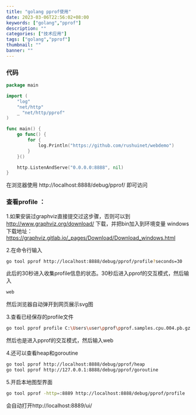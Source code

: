 ```yaml
---
title: "golang pprof使用"
date: 2023-03-06T22:56:02+08:00
keywords: ["golang","pprof"]
description: ""
categories: ["技术应用"]
tags: ["golang","pprof"]
thumbnail: ""
banner: ""
---
```

### 代码
```go
package main

import (
	"log"
	"net/http"
	_ "net/http/pprof"
)

func main() {
	go func() {
		for {
			log.Println("https://github.com/rushuinet/webdemo")
		}
	}()

	http.ListenAndServe("0.0.0.0:8888", nil)
}
```
在浏览器使用 http://localhost:8888/debug/pprof/ 即可访问



### 查看profile ：
1.如果安装过graphviz直接提交过这步骤，否则可以到 http://www.graphviz.org/download/ 下载，并把bin加入到环境变量
windows 下载地址：https://graphviz.gitlab.io/_pages/Download/Download_windows.html

2.在命令行输入 
```bash
go tool pprof http://localhost:8888/debug/pprof/profile?seconds=30
```
此后的30秒进入收集profile信息的状态。30秒后进入pprof的交互模式，然后输入
```bash
web
```
然后浏览器自动弹开到网页展示svg图

3.查看已经保存的profile文件
```bash
go tool pprof profile C:\Users\user\pprof\pprof.samples.cpu.004.pb.gz
```
然后也是进入pprof的交互模式，然后输入web

4.还可以查看heap和goroutine
```bash
go tool pprof http://localhost:8888/debug/pprof/heap
go tool pprof http://127.0.0.1:8888/debug/pprof/goroutine
```

5.开启本地图型界面
```bash
go tool pprof -http=:8889 http://localhost:8888/debug/pprof/profile
```
会自动打开http://localhost:8889/ui/